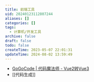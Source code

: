 ```yaml
---
title: 前端工具
uid: 20240123112807244
aliases: []
categories: []
tags:
  - 计算机/开发工具
archive: false
draft: false
todo: false
createTime: 2023-05-07 22:01:31
updateTime: 2024-08-02 13:59:49
---
```


- [GoGoCode | 代码魔法师 - Vue2转Vue3](https://gogocode.io/zh)
- [[代码生成]]

